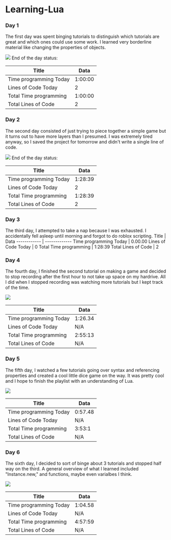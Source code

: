 # Learning-Lua
### Day 1
  The first day was spent binging tutorials to distinguish which tutorials are great and which ones could use some work. I learned very borderline material like changing the properties of objects.
  
  ![](https://github.com/ZOMBIE0530/Images/blob/main/RobloxScreenShot20201121_235412705.png)
  End of the day status:
  
  
Title | Data
------------ | -------------
Time programming Today | 1:00:00
Lines of Code Today | 2
Total Time programming | 1:00:00
Total Lines of Code | 2

### Day 2

 The second day consisted of just trying to piece together a simple game but it turns out to have more layers than I presumed. I was extremely tired anyway, so I saved the project for tomorrow and didn't write a single line of code.
 
 ![](https://github.com/ZOMBIE0530/Images/blob/main/RobloxScreenShot20201123_002410998.png)
 End of the day status:
 
 Title | Data
------------ | -------------
Time programming Today | 1:28:39
Lines of Code Today | 2
Total Time programming | 1:28:39
Total Lines of Code | 2


### Day 3

The third day, I attempted to take a nap because I was exhausted. I accidentally fell asleep until morning and forgot to do roblox scripting.
Title | Data
------------ | -------------
Time programming Today | 0.00.00
Lines of Code Today | 0
Total Time programming | 1:28:39
Total Lines of Code | 2



### Day 4

 The fourth day, I finished the second tutorial on making a game and decided to stop recording after the first hour to not take up space on my hardrive. All I did when I stopped recording was watching more tutorials but I kept track of the time.
 
 ![](https://github.com/ZOMBIE0530/Images/blob/main/RobloxScreenShot20201125_103334038.png)
 
 Title | Data
------------ | -------------
Time programming Today | 1:26.34
Lines of Code Today | N/A
Total Time programming | 2:55:13
Total Lines of Code | N/A


### Day 5

 The fifth day, I watched a few tutorials going over syntax and referencing properties and created a cool little dice game on the way. It was pretty cool and I hope to finish the playlist with an understanding of Lua.
 
 ![](https://github.com/ZOMBIE0530/Images/blob/main/RobloxScreenShot20201126_120616485.png)
 
  Title | Data
------------ | -------------
Time programming Today | 0:57.48
Lines of Code Today | N/A
Total Time programming | 3:53:1
Total Lines of Code | N/A

### Day 6

 The sixth day, I decided to sort of binge about 3 tutorials and stopped half way on the third. A general overview of what I learned included "Instance.new," and functions, maybe even varialbes I think.
 
 ![](https://github.com/ZOMBIE0530/Images/blob/main/RobloxScreenShot20201127_222430034.png)
 
  Title | Data
------------ | -------------
Time programming Today | 1:04.58
Lines of Code Today | N/A
Total Time programming | 4:57:59
Total Lines of Code | N/A

 
 
